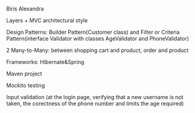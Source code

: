 Biris Alexandra

Layers + MVC architectural style

Design Patterns: Builder Pattern(Customer class) and Filter or Criteria Pattern(interface Validator with classes AgeValidator and PhoneValidator)

2 Many-to-Many: between shopping cart and product, order and product

Frameworks: Hibernate&Spring

Maven project

Mockito testing

Input validation (at the login page, verifying that a new username is not taken, the corectness of the phone number and limits the age required)
